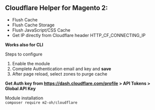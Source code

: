 ## Cloudflare Helper for Magento 2:
- Flush Cache
- Flush Cache Storage
- Flush JavaScript/CSS Cache
- Get IP directly from Cloudflare header HTTP_CF_CONNECTING_IP

**Works also for CLI**

Steps to configure
1) Enable the module
2) Complete Authentication email and key and **save**
3) After page reload, select zones to purge cache

**Get Auth key from https://dash.cloudflare.com/profile > API Tokens > Global API Key**

Module installation <br />
`composer require m2-oh/cloudflare`

